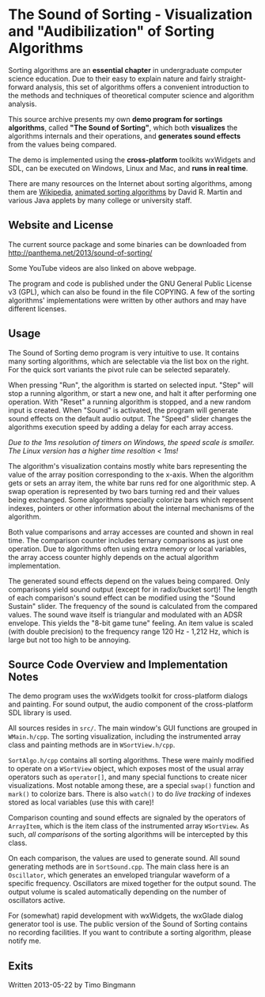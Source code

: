 # The Sound of Sorting - Visualization and "Audibilization" of Sorting Algorithms

Sorting algorithms are an **essential chapter** in undergraduate computer science education. Due to their easy to
explain nature and fairly straight-forward analysis, this set of algorithms offers a convenient introduction to the
methods and techniques of theoretical computer science and algorithm analysis.

This source archive presents my own **demo program for sortings algorithms**, called **"The Sound of Sorting"**, which
both **visualizes** the algorithms internals and their operations, and **generates sound effects** from the values being
compared.

The demo is implemented using the **cross-platform** toolkits wxWidgets and SDL, can be executed on Windows, Linux and
Mac, and **runs in real time**.

There are many resources on the Internet about sorting algorithms, among them
are <a href="http://en.wikipedia.org/wiki/Sorting_algorithm">Wikipedia</a>, <a href="http://www.sorting-algorithms.com">
animated sorting algorithms</a> by David R. Martin and various Java applets by many college or university staff.

## Website and License

The current source package and some binaries can be downloaded from
http://panthema.net/2013/sound-of-sorting/

Some YouTube videos are also linked on above webpage.

The program and code is published under the GNU General Public License v3
(GPL), which can also be found in the file COPYING. A few of the sorting algorithms' implementations were written by
other authors and may have different licenses.

## Usage

The Sound of Sorting demo program is very intuitive to use. It contains many sorting algorithms, which are selectable
via the list box on the right. For the quick sort variants the pivot rule can be selected separately.

When pressing "Run", the algorithm is started on selected input. "Step" will stop a running algorithm, or start a new
one, and halt it after performing one operation. With "Reset" a running algorithm is stopped, and a new random input is
created. When "Sound" is activated, the program will generate sound effects on the default audio output. The "Speed"
slider changes the algorithms execution speed by adding a delay for each array access.

*Due to the 1ms resolution of timers on Windows, the speed scale is smaller. The Linux version has a higher time
resoltion \< 1ms!*

The algorithm's visualization contains mostly white bars representing the value of the array position corresponding to
the x-axis. When the algorithm gets or sets an array item, the white bar runs red for one algorithmic step. A swap
operation is represented by two bars turning red and their values being exchanged. Some algorithms specially colorize
bars which represent indexes, pointers or other information about the internal mechanisms of the algorithm.

Both value comparisons and array accesses are counted and shown in real time. The comparison counter includes ternary
comparisons as just one operation. Due to algorithms often using extra memory or local variables, the array access
counter highly depends on the actual algorithm implementation.

The generated sound effects depend on the values being compared. Only comparisons yield sound output (except for in
radix/bucket sort)! The length of each comparison's sound effect can be modified using the "Sound Sustain"
slider. The frequency of the sound is calculated from the compared values. The sound wave itself is triangular and
modulated with an ADSR envelope. This yields the "8-bit game tune" feeling. An item value is scaled (with double
precision) to the frequency range 120 Hz - 1,212 Hz, which is large but not too high to be annoying.

## Source Code Overview and Implementation Notes

The demo program uses the wxWidgets toolkit for cross-platform dialogs and painting. For sound output, the audio
component of the cross-platform SDL library is used.

All sources resides in `src/`. The main window's GUI functions are grouped in
`WMain.h/cpp`. The sorting visualization, including the instrumented array class and painting methods are
in `WSortView.h/cpp`.

`SortAlgo.h/cpp` contains all sorting algorithms. These were mainly modified to operate on a `WSortView` object, which
exposes most of the usual array operators such as `operator[]`, and many special functions to create nicer
visualizations. Most notable among these, are a special `swap()` function and
`mark()` to colorize bars. There is also `watch()` to do *live tracking* of indexes stored as local variables (use this
with care)!

Comparison counting and sound effects are signaled by the operators of
`ArrayItem`, which is the item class of the instrumented array `WSortView`. As such, *all comparisons* of the sorting
algorithms will be intercepted by this class.

On each comparison, the values are used to generate sound. All sound generating methods are in `SortSound.cpp`. The main
class here is an `Oscillator`, which generates an enveloped triangular waveform of a specific frequency. Oscillators are
mixed together for the output sound. The output volume is scaled automatically depending on the number of oscillators
active.

For (somewhat) rapid development with wxWidgets, the wxGlade dialog generator tool is use. The public version of the
Sound of Sorting contains no recording facilities. If you want to contribute a sorting algorithm, please notify me.

## Exits

Written 2013-05-22 by Timo Bingmann
